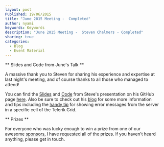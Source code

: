 ```yaml
---
layout: post
Published: 19/06/2015
title: "June 2015 Meeting -  Completed"
author: nyami
keywords: Keywords
description: "June 2015 Meeting -  Steven Chalmers - Completed"
sharing: true
categories:
  - Blog
  - Event Material
---
```



** Slides and Code from June's Talk **

A massive thank you to Steven for sharing his experience and expertise at last night's meeting, and of course thanks to all those who managed to attend!

You can find the [Slides][slides] and [Code][steve_github] from Steve's presentation on his GitHub page [here][steve_github].  Also be sure to check out his [blog][blog] for some more information and tips including the [handy tip][griderror] for showing error messages from the server in a specific cell of the Telerik Grid.

** Prizes **

For everyone who was lucky enough to win a prize from one of our awesome [sponsors][sponsors_page], I have requested all of the prizes.  If you haven't heard anything, please get in touch.

[sponsors_page]: http://www.aberdeendevelopers.co.uk/sponsors/
[steve_github]: https://github.com/CodeBeastie/Presentation/
[slides]: https://github.com/CodeBeastie/Presentation/blob/master/Slides.pdf
[blog]: http://blog.codebeastie.com/
[griderror]: http://blog.codebeastie.com/kendo-grid-error-handling/
